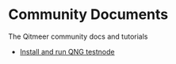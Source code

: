 # Community Documents
The Qitmeer community docs and tutorials

* [Install and run QNG testnode](https://github.com/Qitmeer/community_docs/blob/main/Installation%20%26%20Running%20qng%20node.md) 

